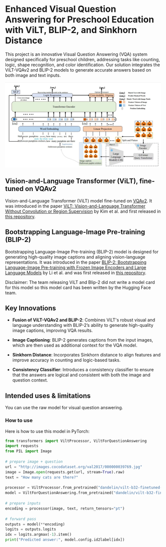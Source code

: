 
# Enhanced Visual Question Answering for Preschool Education with ViLT, BLIP-2, and Sinkhorn Distance

This project is an innovative Visual Question Answering (VQA) system designed specifically for preschool children, addressing tasks like counting, logic, shape recognition, and color identification. Our solution integrates the ViLT-VQAv2 and BLIP-2 models to generate accurate answers based on both image and text inputs.

<img src="Resources\model_architecture.jpg" alt="alt text" title="Sample image caption">

## Vision-and-Language Transformer (ViLT), fine-tuned on VQAv2

Vision-and-Language Transformer (ViLT) model fine-tuned on [VQAv2](https://visualqa.org/). It was introduced in the paper [ViLT: Vision-and-Language Transformer Without Convolution or Region Supervision](https://arxiv.org/abs/2102.03334) by Kim et al. and first released in [this repository](https://github.com/dandelin/ViLT). 


## Bootstrapping Language-Image Pre-training (BLIP-2)

Bootstrapping Language-Image Pre-training (BLIP-2) model is designed for generating high-quality image captions and aligning vision-language representations. It was introduced in the paper [BLIP-2: Bootstrapping Language-Image Pre-training with Frozen Image Encoders and Large Language Models](https://arxiv.org/abs/2301.12597) by Li et al. and was first released in [this repository](https://github.com/salesforce/BLIP).

Disclaimer: The team releasing ViLT and Blip-2 did not write a model card for this model so this model card has been written by the Hugging Face team.

## Key Innovations

- **Fusion of ViLT-VQAv2 and BLIP-2**: Combines ViLT's robust visual and language understanding with BLIP-2’s ability to generate high-quality image captions, improving VQA results.
  
- **Image Captioning**: BLIP-2 generates captions from the input images, which are then used as additional context for the VQA model.
  
- **Sinkhorn Distance**: Incorporates Sinkhorn distance to align features and improve accuracy in counting and logic-based tasks.

- **Consistency Classifier**: Introduces a consistency classifier to ensure that the answers are logical and consistent with both the image and question context.


## Intended uses & limitations

You can use the raw model for visual question answering. 

### How to use

Here is how to use this model in PyTorch:

```python
from transformers import ViltProcessor, ViltForQuestionAnswering
import requests
from PIL import Image

# prepare image + question
url = "http://images.cocodataset.org/val2017/000000039769.jpg"
image = Image.open(requests.get(url, stream=True).raw)
text = "How many cats are there?"

processor = ViltProcessor.from_pretrained("dandelin/vilt-b32-finetuned-vqa")
model = ViltForQuestionAnswering.from_pretrained("dandelin/vilt-b32-finetuned-vqa")

# prepare inputs
encoding = processor(image, text, return_tensors="pt")

# forward pass
outputs = model(**encoding)
logits = outputs.logits
idx = logits.argmax(-1).item()
print("Predicted answer:", model.config.id2label[idx])
```

